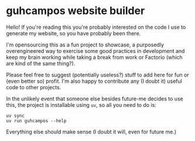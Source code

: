 # guhcampos website builder

Hello! If you're reading this you're probably interested on the code I use to
generate my website, so you have probably been there.

I'm opensourcing this as a fun project to showcase, a purposedly overengineered
way to exercise some good practices in development and keep my brain working while
taking a break from work or Factorio (which are kind of the same thing?).

Please feel free to suggest (potentially useless?) stuff to add here for fun or
(even better so) profit. I'm also happy to contribute any (I doubt it) useful
code to other projects.

In the unlikely event that someone else besides future-me decides to use this,
the project is installable using `uv`, so all you need to do is:

```
uv sync
uv run guhcampos --help
```

Everything else should make sense (I doubt it will, even for future me.)
